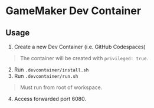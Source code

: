 # GameMaker Dev Container

## Usage

1. Create a new Dev Container (i.e. GitHub Codespaces)
> The container will be created with `privileged: true`.
2. Run `.devcontainer/install.sh`
3. Run `.devcontainer/run.sh`
> Must run from root of workspace.
4. Access forwarded port 6080.
